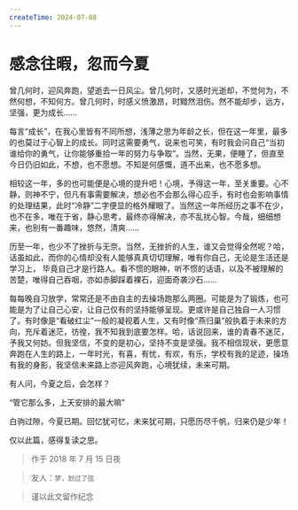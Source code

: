 ```yaml
---
createTime: 2024-07-08
---
```


# 感念往暇，忽而今夏

曾几何时，迎风奔跑，望逝去一日风尘。曾几何时，又感时光逝却，不觉何为，不然何想，不知何方。曾几何时，时感义愤激昂，时黯然泪伤。然不能却步，远方，坚强，更为成长……

每言“成长”，在我心里皆有不同所想，浅薄之思为年龄之长，但在这一年里，最多的也莫过于心智上的成长。同时这需要勇气，说来也可笑，有时我会问自己“当初谁给你的勇气，让你能够重拾一年的努力与争取”。当然，无果，便睡了，但直至今日仍旧如此，不想，也不愿想。不知是何感慨，道不出来，也不愿多想。

相较这一年，多的也可能便是心境的提升吧！心境，予得这一年，至关重要。心不静，则神不宁，但凡有事需要解决，想必也不会那么得心应手，有时也会影响事情的处理结果，此时“冷静”二字便显的格外耀眼了。当然这一年所经历之事不在少，也不在多，唯在于省，静心思考，最终亦得解决，亦不乱扰心智。今哉，细细想来，也别有一番趣味，悠然，清爽……

历至一年，也少不了挫折与无奈。当然，无挫折的人生，谁又会觉得全然呢？哈，话虽如此，而你的心情却没有人能够真真切切理解，唯有你自己，无论是生活还是学习上， 毕竟自己才是行路人。看不惯的眼神，听不惯的话语，以及不被理解的苦楚，唯得自己吞咽，亦如赤脚踩着裸石，迎面奇袭沙石……

每每晚自习放学，常常还是不由自主的去操场跑那么两圈。可能是为了锻炼，也可能是为了让自己心安，让自己仅有的坚持能够呈现。更或许是自己独自一人习惯了。有时像是“看破红尘”一般的凝视着人生，又有时像“燕归巢”般执着于未来的方向，充斥着迷茫，彷徨，我不知我到底要怎样。哈，话说回来，谁的青春不迷茫，予我又何妨。但我坚信，不变的是初心，坚持不变是坚强。我不相信现状，更愿意奔跑在人生的路上，一年时光，有喜，有忧，有欢，有乐，学校有我的足迹，操场有我的身影，我坚信未来路上亦迎风奔跑，心境犹续，未来可期。

有人问，今夏之后，会怎样？

“管它那么多，上天安排的最大嘛”

白驹过隙，今夏已期。回忆犹可忆，未来犹可期，只愿历尽千帆，归来仍是少年！

仅以此篇，感得复读之思。

> 作于 2018 年 7 月 15 日夜

> 友人：`梦，划过了弦`

> 谨以此文留作纪念
